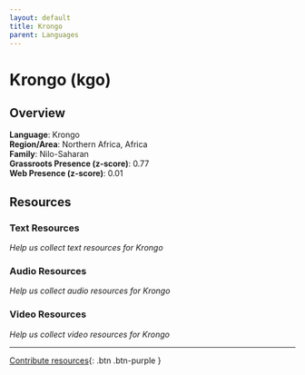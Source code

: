 ```yaml
---
layout: default
title: Krongo
parent: Languages
---
```


# Krongo (kgo)

## Overview

**Language**: Krongo  
**Region/Area**: Northern Africa, Africa  
**Family**: Nilo-Saharan  
**Grassroots Presence (z-score)**: 0.77  
**Web Presence (z-score)**: 0.01  

## Resources

### Text Resources
*Help us collect text resources for Krongo*

### Audio Resources
*Help us collect audio resources for Krongo*

### Video Resources
*Help us collect video resources for Krongo*

---

[Contribute resources](https://forms.office.com/e/1SfLJx3u1r){: .btn .btn-purple }

